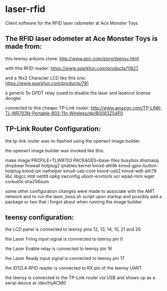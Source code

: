 laser-rfid
==========

Client software for the RFID laser odometer at Ace Monster Toys


The RFID laser odometer at Ace Monster Toys is made from:
---------------------------------------------------------

this teensy arduino clone: http://www.pjrc.com/store/teensy.html

with this RFID reader: https://www.sparkfun.com/products/11827

and a 16x2 Character LCD like this one: https://www.sparkfun.com/products/791

a generic 5v DPDT relay (used to disable the laser and lasercut license dongle)

connected to this cheapo TP-Link router: http://www.amazon.com/TP-LINK-TL-WR703N-Portable-802-11n-Wireless/dp/B0083Z54P0


TP-Link Router Configuration:
-----------------------------

the tp-link router was re-flashed using the openwrt image builder.

the openwrt image builder was invoked like this:

make image PROFILE=TLWR703 PACKAGES=base-files busybox dnsmasq dropbear firewall hotplug2 iptables kernel kmod-ath9k kmod-gpio-button-hotplug kmod-ipt-nathelper kmod-usb-core kmod-usb2 kmod-wdt-ath79 libc libgcc mtd netifd opkg swconfig uboot-envtools uci wpad-mini wget coreutils-sha256sum

some other configuration changes were made to associate with the AMT network
and to run the laser_boss.sh script upon startup and possibly add a package or
two that i forgot about when running the image builder.


teensy configuration:
---------------------

the LCD panel is connected to teensy pins 12, 13, 14, 15, 21 and 20

the Laser Firing input signal is comnected to teensy pin 0

the Laser Enable relay is connected to teensy pin 16

the Laser Ready input signal is connected to teensy pin 17

the ID12LA RFID reader is connected to RX pin of the teensy UART

the teensy is connected to the TP-Link router via USB and shows up as a serial
device at /dev/ttyACM0

